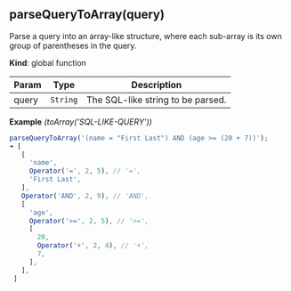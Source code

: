 <a name="parseQueryToArray"></a>

## parseQueryToArray(query)
Parse a query into an array-like structure, where each sub-array is its own group of parentheses in the query.

**Kind**: global function  

| Param | Type | Description |
| --- | --- | --- |
| query | <code>String</code> | The SQL-like string to be parsed. |

**Example** *(toArray(&#x27;SQL-LIKE-QUERY&#x27;))*  
```js
parseQueryToArray('(name = "First Last") AND (age >= (20 + 7))');
➜ [
   [
     'name',
     Operator('=', 2, 5), // '=',
     'First Last',
   ],
   Operator('AND', 2, 9), // 'AND',
   [
     'age',
     Operator('>=', 2, 5), // '>=',
     [
       20,
       Operator('+', 2, 4), // '+',
       7,
     ],
   ],
 ]
```
